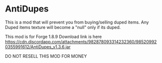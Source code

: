 # AntiDupes
This is a mod that will prevent you from buying/selling duped items.
Any Duped items texture will become a "null" only if its duped.

This mod is for Forge 1.8.9
Download link is here 
https://cdn.discordapp.com/attachments/982878093314232360/985209920355991612/AntiDupes_v1.3.6.jar

DO NOT RESELL THIS MOD FOR MONEY
